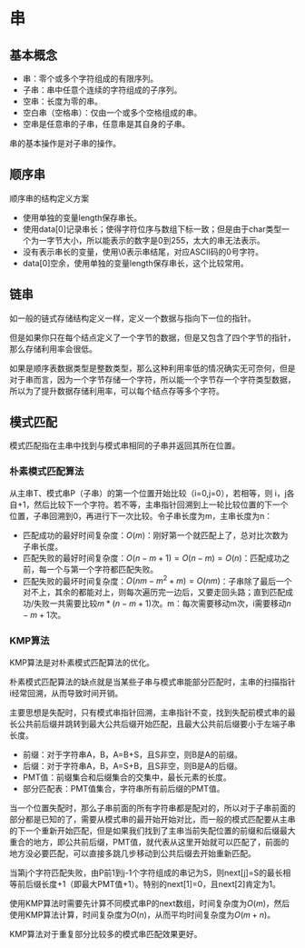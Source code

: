 # 串

## 基本概念

+ 串：零个或多个字符组成的有限序列。
+ 子串：串中任意个连续的字符组成的子序列。
+ 空串：长度为零的串。
+ 空白串（空格串）：仅由一个或多个空格组成的串。
+ 空串是任意串的子串，任意串是其自身的子串。

串的基本操作是对子串的操作。

## 顺序串

顺序串的结构定义方案

+ 使用单独的变量length保存串长。
+ 使用data[0]记录串长；使得字符位序与数组下标一致；但是由于char类型一个为一字节大小，所以能表示的数字是0到255，太大的串无法表示。
+ 没有表示串长的变量，使用\0表示串结尾，对应ASCII码的0号字符。
+ data[0]空余，使用单独的变量length保存串长，这个比较常用。

## 链串

如一般的链式存储结构定义一样，定义一个数据与指向下一位的指针。

但是如果你只在每个结点定义了一个字节的数据，但是又包含了四个字节的指针，那么存储利用率会很低。

如果是顺序表数据类型是整数类型，那么这种利用率低的情况确实无可奈何，但是对于串而言，因为一个字节存储一个字符，所以能一个字节存一个字符类型数据，所以为了提升数据存储利用率，可以每个结点存等多个字符。

## 模式匹配

模式匹配指在主串中找到与模式串相同的子串并返回其所在位置。

### 朴素模式匹配算法

从主串T、模式串P（子串）的第一个位置开始比较（i=0,j=0），若相等，则 i，j各自+1，然后比较下一个字符。若不等，主串指针回溯到上一轮比较位置的下一个位置，子串回溯到0，再进行下一次比较。令子串长度为m，主串长度为n：

+ 匹配成功的最好时间复杂度：$O(m)$：刚好第一个就匹配上了，总对比次数为子串长度。
+ 匹配失败的最好时间复杂度：$O(n-m+1)=O(n-m)=O(n)$：匹配成功之前，每一个与第一个字符都匹配失败。
+ 匹配失败的最坏时间复杂度：$O(nm-m^2+m)= O(nm)$：子串除了最后一个对不上，其余的都能对上，则每次遍历完一边后，又要走回头路；直到匹配成功/失败一共需要比较$m*(n-m+1)$次。m：每次需要移动m次，i需要移动$n-m+1$次。

### KMP算法

KMP算法是对朴素模式匹配算法的优化。

朴素模式匹配算法的缺点就是当某些子串与模式串能部分匹配时，主串的扫描指针i经常回溯，从而导致时间开销。

主要思想是失配时，只有模式串指针回溯，主串指针不变，找到失配前模式串的最长公共前后缀并跳转到最大公共后缀开始匹配，且最大公共前后缀要小于左端子串长度。

+ 前缀：对于字符串A，B，A=B+S，且S非空，则B是A的前缀。
+ 后缀：对于字符串A，B，A=S+B，且S非空，则B是A的后缀。
+ PMT值：前缀集合和后缀集合的交集中，最长元素的长度。
+ 部分匹配表：PMT值集合，字符串所有前后缀的PMT值。

当一个位置失配时，那么子串前面的所有字符串都是配对的，所以对于子串前面的部分都是已知的了，需要从模式串的最开始开始对比，而一般的模式匹配要从主串的下一个重新开始匹配，但是如果我们找到了主串当前失配位置的前缀和后缀最大重合的地方，即公共前后缀，PMT值，就代表从这里开始就可以匹配了，前面的地方没必要匹配，可以直接多跳几步移动到公共后缀去开始重新匹配。

当第j个字符匹配失败，由P前1到j-1个字符组成的串记为S，则next[j]=S的最长相等前后缀长度+1（即最大PMT值+1）。特别的next[1]=0，且next[2]肯定为1。

使用KMP算法时需要先计算不同模式串P的next数组，时间复杂度为$O(m)$，然后使用KMP算法计算，时间复杂度为$O(n)$，从而平均时间复杂度为$O(m+n)$。

KMP算法对于重复部分比较多的模式串匹配效果更好。

